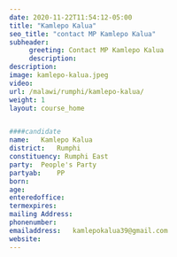 ```yaml
---
date: 2020-11-22T11:54:12-05:00
title: "Kamlepo Kalua"
seo_title: "contact MP Kamlepo Kalua"
subheader:
     greeting: Contact MP Kamlepo Kalua
     description: 
description: 
image: kamlepo-kalua.jpeg
video: 
url: /malawi/rumphi/kamlepo-kalua/
weight: 1
layout: course_home


####candidate
name:	Kamlepo Kalua
district:	Rumphi
constituency: Rumphi East
party:	People's Party
partyab:	PP
born:
age: 
enteredoffice:	
termexpires:	
mailing Address:
phonenumber:	
emailaddress:	kamlepokalua39@gmail.com
website:	
---
```


